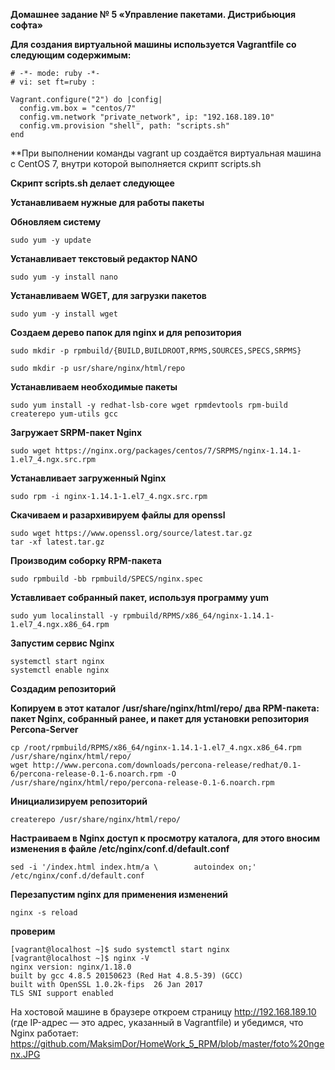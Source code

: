 **Домашнее задание № 5
«Управление пакетами. Дистрибьюция софта»**

**Для создания виртуальной машины используется Vagrantfile со следующим содержимым:**

```
# -*- mode: ruby -*-
# vi: set ft=ruby :

Vagrant.configure("2") do |config|
  config.vm.box = "centos/7"
  config.vm.network "private_network", ip: "192.168.189.10"
  config.vm.provision "shell", path: "scripts.sh"
end
```

**При выполнении команды vagrant up создаётся виртуальная машина с CentOS 7, внутри которой выполняется скрипт scripts.sh

**Скрипт scripts.sh делает следующее**

**Устанавливаем нужные для работы пакеты**

**Обновляем систему**

```
sudo yum -y update
```

**Устанавливает текстовый редактор NANO**

```
sudo yum -y install nano
```

**Устанавливаем WGET, для загрузки пакетов**

```
sudo yum -y install wget
```
**Создаем дерево папок для nginx и для репозитория**

```
sudo mkdir -p rpmbuild/{BUILD,BUILDROOT,RPMS,SOURCES,SPECS,SRPMS}

sudo mkdir -p usr/share/nginx/html/repo

```

**Устанавливаем необходимые пакеты**

```
sudo yum install -y redhat-lsb-core wget rpmdevtools rpm-build createrepo yum-utils gcc
```
**Загружает SRPM-пакет Nginx**

```
sudo wget https://nginx.org/packages/centos/7/SRPMS/nginx-1.14.1-1.el7_4.ngx.src.rpm
```

**Устанавливает загруженный Nginx**

```
sudo rpm -i nginx-1.14.1-1.el7_4.ngx.src.rpm
```

**Скачиваем и разархивируем файлы для openssl**

```
sudo wget https://www.openssl.org/source/latest.tar.gz
tar -xf latest.tar.gz
```

**Производим соборку RPM-пакета**

```
sudo rpmbuild -bb rpmbuild/SPECS/nginx.spec
```

**Уставливает собранный пакет, используя программу yum**

```
sudo yum localinstall -y rpmbuild/RPMS/x86_64/nginx-1.14.1-1.el7_4.ngx.x86_64.rpm
```

**Запустим сервис Nginx**

```
systemctl start nginx
systemctl enable nginx
```

**Создадим репозиторий**

**Копируем в этот каталог /usr/share/nginx/html/repo/ два RPM-пакета: пакет Nginx, собранный ранее, и пакет для установки репозитория Percona-Server**

```
cp /root/rpmbuild/RPMS/x86_64/nginx-1.14.1-1.el7_4.ngx.x86_64.rpm /usr/share/nginx/html/repo/
wget http://www.percona.com/downloads/percona-release/redhat/0.1-6/percona-release-0.1-6.noarch.rpm -O /usr/share/nginx/html/repo/percona-release-0.1-6.noarch.rpm
```
**Инициализируем репозиторий**

```
createrepo /usr/share/nginx/html/repo/
```

**Настраиваем в Nginx доступ к просмотру каталога, для этого вносим изменения в файле /etc/nginx/conf.d/default.conf**

```
sed -i '/index.html index.htm/a \        autoindex on;' /etc/nginx/conf.d/default.conf
```
**Перезапустим nginx для применения изменений**

```
nginx -s reload
```
**проверим**

```
[vagrant@localhost ~]$ sudo systemctl start nginx
[vagrant@localhost ~]$ nginx -V
nginx version: nginx/1.18.0
built by gcc 4.8.5 20150623 (Red Hat 4.8.5-39) (GCC)
built with OpenSSL 1.0.2k-fips  26 Jan 2017
TLS SNI support enabled
```
На хостовой машине в браузере откроем страницу http://192.168.189.10 (где IP-адрес — это адрес, указанный в Vagrantfile) и убедимся, что Nginx работает:
https://github.com/MaksimDor/HomeWork_5_RPM/blob/master/foto%20ngenx.JPG
